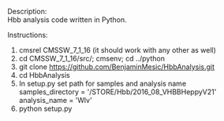 Description:  
Hbb analysis code written in Python.  

Instructions:  

1. cmsrel CMSSW_7_1_16 (it should work with any other as well)  
2. cd CMSSW_7_1_16/src/; cmsenv; cd ../python  
3. git clone https://github.com/BenjaminMesic/HbbAnalysis.git  
4. cd HbbAnalysis  
5. In setup.py set path for samples and analysis name  
	samples_directory 	= '/STORE/Hbb/2016_08_VHBBHeppyV21'  
	analysis_name 		= 'Wlv'  
6. python setup.py  
